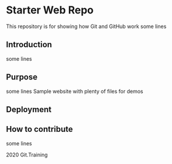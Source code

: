 # Starter Web Repo

This repository is for showing how Git and GitHub work
some lines

## Introduction
some lines
## Purpose
some lines
Sample website with plenty of files for demos
## Deployment
## How to contribute
some lines

2020 Git.Training